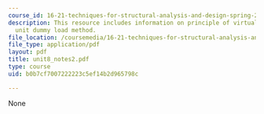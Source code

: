 ```yaml
---
course_id: 16-21-techniques-for-structural-analysis-and-design-spring-2005
description: This resource includes information on principle of virtual forces, and
  unit dummy load method.
file_location: /coursemedia/16-21-techniques-for-structural-analysis-and-design-spring-2005/b0b7cf7007222223c5ef14b2d965798c_unit8_notes2.pdf
file_type: application/pdf
layout: pdf
title: unit8_notes2.pdf
type: course
uid: b0b7cf7007222223c5ef14b2d965798c

---
```

None